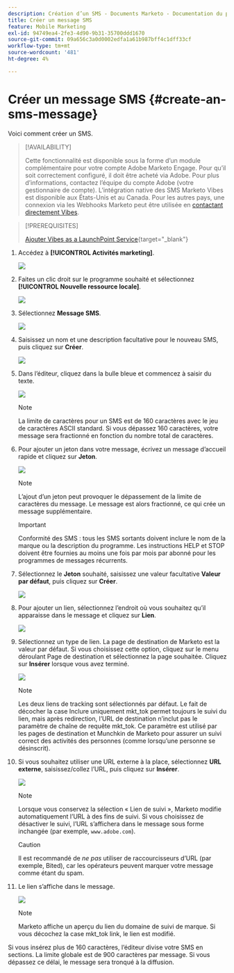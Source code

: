 ```yaml
---
description: Création d’un SMS - Documents Marketo - Documentation du produit
title: Créer un message SMS
feature: Mobile Marketing
exl-id: 94749ea4-2fe3-4d90-9b31-35700ddd1670
source-git-commit: 09a656c3a0d0002edfa1a61b987bff4c1dff33cf
workflow-type: tm+mt
source-wordcount: '481'
ht-degree: 4%

---
```


# Créer un message SMS {#create-an-sms-message}

Voici comment créer un SMS.

>[!AVAILABILITY]
>
>Cette fonctionnalité est disponible sous la forme d’un module complémentaire pour votre compte Adobe Marketo Engage. Pour qu’il soit correctement configuré, il doit être acheté via Adobe. Pour plus d’informations, contactez l’équipe du compte Adobe (votre gestionnaire de compte). L’intégration native des SMS Marketo Vibes est disponible aux États-Unis et au Canada. Pour les autres pays, une connexion via les Webhooks Marketo peut être utilisée en [contactant directement Vibes](https://www.vibes.com/talk-to-sales).

>[!PREREQUISITES]
>
>[Ajouter Vibes as a LaunchPoint Service](/help/marketo/product-docs/mobile-marketing/admin/add-vibes-as-a-launchpoint-service.md){target="_blank"}

1. Accédez à **[!UICONTROL Activités marketing]**.

   ![](assets/create-an-sms-message-1.png)

1. Faites un clic droit sur le programme souhaité et sélectionnez **[!UICONTROL Nouvelle ressource locale]**.

   ![](assets/create-an-sms-message-2.png)

1. Sélectionnez **Message SMS**.

   ![](assets/create-an-sms-message-3.png)

1. Saisissez un nom et une description facultative pour le nouveau SMS, puis cliquez sur **Créer**.

   ![](assets/create-an-sms-message-4.png)

1. Dans l’éditeur, cliquez dans la bulle bleue et commencez à saisir du texte.

   ![](assets/create-an-sms-message-5.png)

   >[!NOTE]
   >
   >La limite de caractères pour un SMS est de 160 caractères avec le jeu de caractères ASCII standard. Si vous dépassez 160 caractères, votre message sera fractionné en fonction du nombre total de caractères.

1. Pour ajouter un jeton dans votre message, écrivez un message d’accueil rapide et cliquez sur **Jeton**.

   ![](assets/create-an-sms-message-6.png)

   >[!NOTE]
   >
   >L’ajout d’un jeton peut provoquer le dépassement de la limite de caractères du message. Le message est alors fractionné, ce qui crée un message supplémentaire.

   >[!IMPORTANT]
   >
   >Conformité des SMS : tous les SMS sortants doivent inclure le nom de la marque ou la description du programme. Les instructions HELP et STOP doivent être fournies au moins une fois par mois par abonné pour les programmes de messages récurrents.

1. Sélectionnez le **Jeton** souhaité, saisissez une valeur facultative **Valeur par défaut**, puis cliquez sur **Créer**.

   ![](assets/create-an-sms-message-7.png)

1. Pour ajouter un lien, sélectionnez l’endroit où vous souhaitez qu’il apparaisse dans le message et cliquez sur **Lien**.

   ![](assets/create-an-sms-message-8.png)

1. Sélectionnez un type de lien. La page de destination de Marketo est la valeur par défaut. Si vous choisissez cette option, cliquez sur le menu déroulant Page de destination et sélectionnez la page souhaitée. Cliquez sur **Insérer** lorsque vous avez terminé.

   ![](assets/create-an-sms-message-9.png)

   >[!NOTE]
   >
   >Les deux liens de tracking sont sélectionnés par défaut. Le fait de décocher la case Inclure uniquement mkt_tok permet toujours le suivi du lien, mais après redirection, l’URL de destination n’inclut pas le paramètre de chaîne de requête mkt_tok. Ce paramètre est utilisé par les pages de destination et Munchkin de Marketo pour assurer un suivi correct des activités des personnes (comme lorsqu’une personne se désinscrit).

1. Si vous souhaitez utiliser une URL externe à la place, sélectionnez **URL externe**, saisissez/collez l’URL, puis cliquez sur **Insérer**.

   ![](assets/create-an-sms-message-10.png)

   >[!NOTE]
   >
   >Lorsque vous conservez la sélection « Lien de suivi », Marketo modifie automatiquement l’URL à des fins de suivi. Si vous choisissez de désactiver le suivi, l’URL s’affichera dans le message sous forme inchangée (par exemple, `www.adobe.com`).

   >[!CAUTION]
   >
   >Il est recommandé de _ne pas_ utiliser de raccourcisseurs d’URL (par exemple, Bited), car les opérateurs peuvent marquer votre message comme étant du spam.

1. Le lien s’affiche dans le message.

   ![](assets/create-an-sms-message-11.png)

   >[!NOTE]
   >
   >Marketo affiche un aperçu du lien du domaine de suivi de marque. Si vous décochez la case mkt_tok link, le lien est modifié.

Si vous insérez plus de 160 caractères, l’éditeur divise votre SMS en sections. La limite globale est de 900 caractères par message. Si vous dépassez ce délai, le message sera tronqué à la diffusion.
